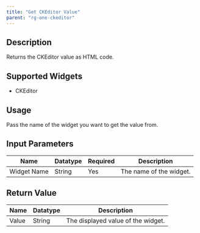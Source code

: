 ```yaml
---
title: "Get CKEditor Value"
parent: "rg-one-ckeditor"
---
```


## Description
Returns the CKEditor value as HTML code.

## Supported Widgets
+ CKEditor

## Usage
Pass the name of the widget you want to get the value from.

## Input Parameters



Name | Datatype | Required | Description
---- | -------- | ------- |---------------
Widget Name | String | Yes | The name of the widget.

## Return Value

Name | Datatype | Description
---- | --------- | ---------------
Value | String | The displayed value of the widget.
